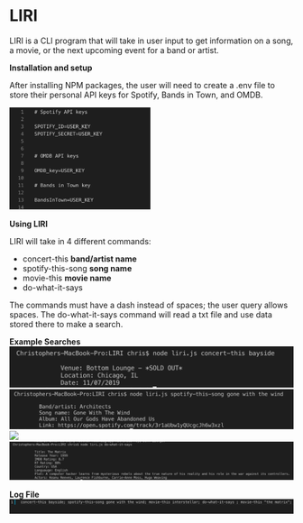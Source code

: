 # LIRI

LIRI is a CLI program that will take in user input to get information on a song, a movie, or the next upcoming event for a band or artist.

**Installation and setup**

After installing NPM packages, the user will need to create a .env file to store their personal API keys for Spotify, Bands in Town, and OMDB. 

<img src="/images/userkeys.png" width="250">


**Using LIRI**

LIRI will take in 4 different commands: 
* concert-this __band/artist name__
* spotify-this-song __song name__
* movie-this __movie name__
* do-what-it-says

The commands must have a dash instead of spaces; the user query allows spaces. The do-what-it-says command will read a txt file and use data stored there to make a search. 




**Example Searches**
<img src="/images/concert.png">
<img src="/images/spotify.png">
<img src="/images/moive.png">
<img src="/images/do-what-it-says.png">

**Log File**
<img src="/images/log.png">